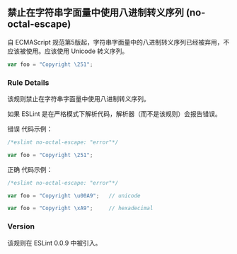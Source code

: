 ## 禁止在字符串字面量中使用八进制转义序列 (no-octal-escape)

自 ECMAScript 规范第5版起，字符串字面量中的八进制转义序列已经被弃用，不应该被使用。应该使用 Unicode 转义序列。
```js
var foo = "Copyright \251";
```

### Rule Details
该规则禁止在字符串字面量中使用八进制转义序列。

如果 ESLint 是在严格模式下解析代码，解析器（而不是该规则）会报告错误。

错误 代码示例：
```js
/*eslint no-octal-escape: "error"*/

var foo = "Copyright \251";
```

正确 代码示例：
```js
/*eslint no-octal-escape: "error"*/

var foo = "Copyright \u00A9";   // unicode

var foo = "Copyright \xA9";     // hexadecimal
```

### Version
该规则在 ESLint 0.0.9 中被引入。

